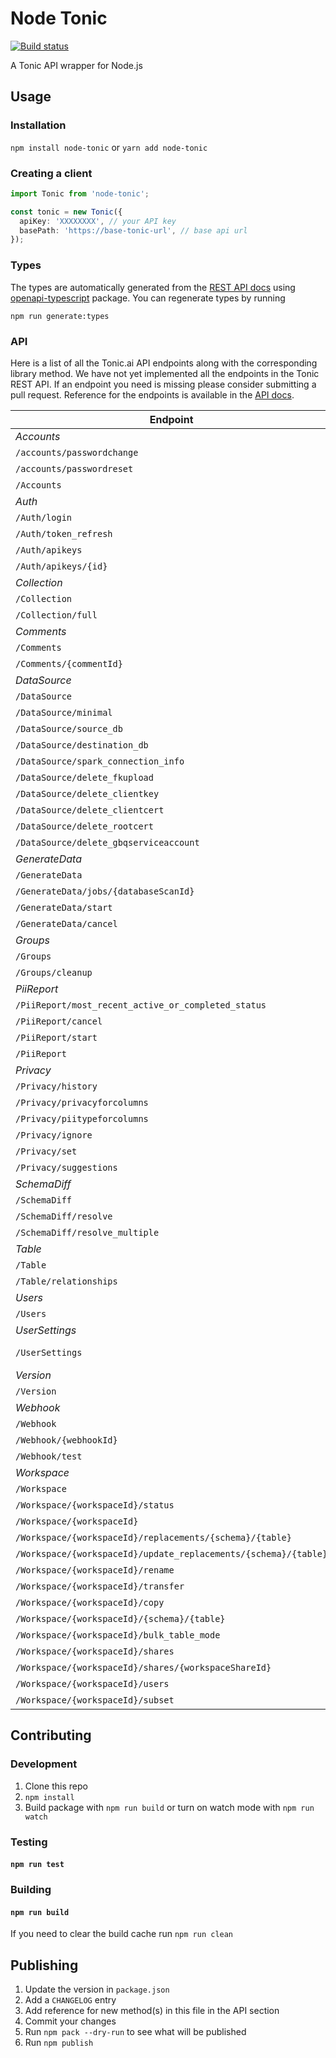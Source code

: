 # Node Tonic

[![Build status](https://github.com/neofinancial/node-tonic/workflows/CI/badge.svg)](https://github.com/neofinancial/node-tonic/actions)

A Tonic API wrapper for Node.js

## Usage

### Installation

`npm install node-tonic` or `yarn add node-tonic`

### Creating a client

```ts
import Tonic from 'node-tonic';

const tonic = new Tonic({
  apiKey: 'XXXXXXXX', // your API key
  basePath: 'https://base-tonic-url', // base api url
});
```

### Types

The types are automatically generated from the [REST API docs](https://app.tonic.ai/apidocs/index.html) using [openapi-typescript](https://www.npmjs.com/package/openapi-typescript) package. You can regenerate types by running

```
npm run generate:types
```

### API

Here is a list of all the Tonic.ai API endpoints along with the corresponding library method. We have not yet implemented all the endpoints in the Tonic REST API. If an endpoint you need is missing please consider submitting a pull request. Reference for the endpoints is available in the [API docs](https://app.tonic.ai/apidocs/index.html).

| Endpoint                                                        | Client Method                       |
| --------------------------------------------------------------- | ----------------------------------- |
| _Accounts_                                                      |
| `/accounts/passwordchange`                                      | Not Implemented                     |
| `/accounts/passwordreset`                                       | Not Implemented                     |
| `/Accounts`                                                     | Not Implemented                     |
| _Auth_                                                          |
| `/Auth/login`                                                   | Not Implemented                     |
| `/Auth/token_refresh`                                           | Not Implemented                     |
| `/Auth/apikeys`                                                 | Not Implemented                     |
| `/Auth/apikeys/{id}`                                            | Not Implemented                     |
| _Collection_                                                    |
| `/Collection`                                                   | getCollectionNames                  |
| `/Collection/full`                                              | getCollections                      |
| _Comments_                                                      |
| `/Comments`                                                     | Not Implemented                     |
| `/Comments/{commentId}`                                         | Not Implemented                     |
| _DataSource_                                                    |
| `/DataSource`                                                   | Not Implemented                     |
| `/DataSource/minimal`                                           | Not Implemented                     |
| `/DataSource/source_db`                                         | Not Implemented                     |
| `/DataSource/destination_db`                                    | Not Implemented                     |
| `/DataSource/spark_connection_info`                             | Not Implemented                     |
| `/DataSource/delete_fkupload`                                   | Not Implemented                     |
| `/DataSource/delete_clientkey`                                  | Not Implemented                     |
| `/DataSource/delete_clientcert`                                 | Not Implemented                     |
| `/DataSource/delete_rootcert`                                   | Not Implemented                     |
| `/DataSource/delete_gbqserviceaccount`                          | Not Implemented                     |
| _GenerateData_                                                  |
| `/GenerateData`                                                 | getDataGenerationJobs               |
| `/GenerateData/jobs/{databaseScanId}`                           | getDataGenerationJob                |
| `/GenerateData/start`                                           | startDataGenerationJob              |
| `/GenerateData/cancel`                                          | cancelDataGenerationJob             |
| _Groups_                                                        |
| `/Groups`                                                       | Not Implemented                     |
| `/Groups/cleanup`                                               | Not Implemented                     |
| _PiiReport_                                                     |
| `/PiiReport/most_recent_active_or_completed_status`             | Not Implemented                     |
| `/PiiReport/cancel`                                             | Not Implemented                     |
| `/PiiReport/start`                                              | Not Implemented                     |
| `/PiiReport`                                                    | Not Implemented                     |
| _Privacy_                                                       |
| `/Privacy/history`                                              | Not Implemented                     |
| `/Privacy/privacyforcolumns`                                    | Not Implemented                     |
| `/Privacy/piitypeforcolumns`                                    | Not Implemented                     |
| `/Privacy/ignore`                                               | Not Implemented                     |
| `/Privacy/set`                                                  | Not Implemented                     |
| `/Privacy/suggestions`                                          | Not Implemented                     |
| _SchemaDiff_                                                    |
| `/SchemaDiff`                                                   | Not Implemented                     |
| `/SchemaDiff/resolve`                                           | Not Implemented                     |
| `/SchemaDiff/resolve_multiple`                                  | Not Implemented                     |
| _Table_                                                         |
| `/Table`                                                        | Not Implemented                     |
| `/Table/relationships`                                          | Not Implemented                     |
| _Users_                                                         |
| `/Users`                                                        | Not Implemented                     |
| _UserSettings_                                                  |
| `/UserSettings`                                                 | getUserSettings, updateUserSettings |
| _Version_                                                       |
| `/Version`                                                      | getVersion                          |
| _Webhook_                                                       |
| `/Webhook`                                                      | Not Implemented                     |
| `/Webhook/{webhookId}`                                          | Not Implemented                     |
| `/Webhook/test`                                                 | Not Implemented                     |
| _Workspace_                                                     |
| `/Workspace`                                                    | Not Implemented                     |
| `/Workspace/{workspaceId}/status`                               | Not Implemented                     |
| `/Workspace/{workspaceId}`                                      | Not Implemented                     |
| `/Workspace/{workspaceId}/replacements/{schema}/{table}`        | Not Implemented                     |
| `/Workspace/{workspaceId}/update_replacements/{schema}/{table}` | Not Implemented                     |
| `/Workspace/{workspaceId}/rename`                               | Not Implemented                     |
| `/Workspace/{workspaceId}/transfer`                             | Not Implemented                     |
| `/Workspace/{workspaceId}/copy`                                 | Not Implemented                     |
| `/Workspace/{workspaceId}/{schema}/{table}`                     | Not Implemented                     |
| `/Workspace/{workspaceId}/bulk_table_mode`                      | Not Implemented                     |
| `/Workspace/{workspaceId}/shares`                               | Not Implemented                     |
| `/Workspace/{workspaceId}/shares/{workspaceShareId}`            | Not Implemented                     |
| `/Workspace/{workspaceId}/users`                                | Not Implemented                     |
| `/Workspace/{workspaceId}/subset`                               | Not Implemented                     |

## Contributing

### Development

1. Clone this repo
2. `npm install`
3. Build package with `npm run build` or turn on watch mode with `npm run watch`

### Testing

#### `npm run test`

### Building

#### `npm run build`

If you need to clear the build cache run `npm run clean`

## Publishing

1. Update the version in `package.json`
1. Add a `CHANGELOG` entry
1. Add reference for new method(s) in this file in the API section
1. Commit your changes
1. Run `npm pack --dry-run` to see what will be published
1. Run `npm publish`
